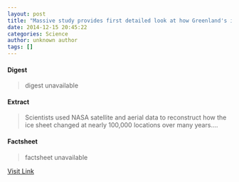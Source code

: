 ```yaml
---
layout: post
title: "Massive study provides first detailed look at how Greenland's ice is vanishing"
date: 2014-12-15 20:45:22
categories: Science
author: unknown author
tags: []
---
```



#### Digest
>digest unavailable

#### Extract
>Scientists used NASA satellite and aerial data to reconstruct how the ice sheet changed at nearly 100,000 locations over many years....

#### Factsheet
>factsheet unavailable

[Visit Link](http://feeds.sciencedaily.com/~r/sciencedaily/~3/CkWDl7V9bEo/141215154522.htm)


